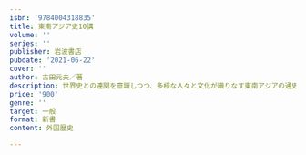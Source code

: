 ```yaml
---
isbn: '9784004318835'
title: 東南アジア史10講
volume: ''
series: ''
publisher: 岩波書店
pubdate: '2021-06-22'
cover: ''
author: 古田元夫／著
description: 世界史との連関を意識しつつ、多様な人々と文化が織りなす東南アジアの通史を明快に叙述。
price: '900'
genre: ''
target: 一般
format: 新書
content: 外国歴史

---
```

